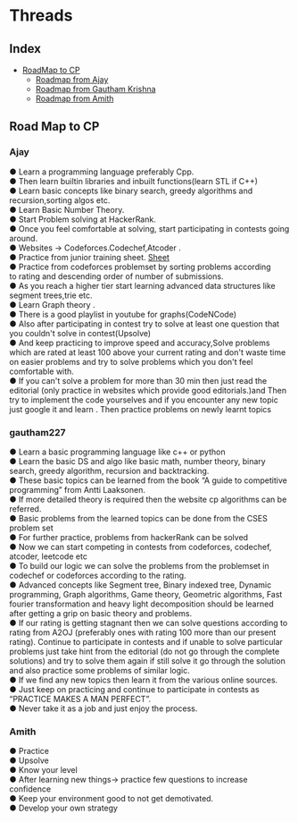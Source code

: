 # Threads
## Index
* [RoadMap to CP](#Road-Map-to-CP)
  * [Roadmap from Ajay](#Ajay)
  * [Roadmap from Gautham Krishna](#gautham227)
  * [Roadmap from Amith](#Amith)
<!--BLOG-POST-LIST:START-->
## Road Map to CP  
### Ajay  
● Learn a programming language preferably Cpp.  
● Then learn builtin libraries and inbuilt functions(learn STL if C++)  
● Learn basic concepts like binary search, greedy algorithms and  
recursion,sorting algos etc.  
● Learn Basic Number Theory.  
● Start Problem solving at HackerRank.  
● Once you feel comfortable at solving, start participating in contests
going around.  
● Websites -> Codeforces.Codechef,Atcoder .  
● Practice from junior training sheet. [Sheet](https://goo.gl/unDETI)  
● Practice from codeforces problemset by sorting problems according  
to rating and descending order of number of submissions.  
● As you reach a higher tier start learning advanced data structures like
segment trees,trie etc.  
● Learn Graph theory .  
● There is a good playlist in youtube for graphs(CodeNCode)  
● Also after participating in contest try to solve at least one question
that you couldn't solve in contest(Upsolve)  
● And keep practicing to improve speed and accuracy,Solve problems
which are rated at least 100 above your current rating and don't
waste time on easier problems and try to solve problems which you
don't feel comfortable with.  
● If you can't solve a problem for more than 30 min then just read the
editorial (only practice in websites which provide good editorials.)and
Then try to implement the code yourselves and if you encounter any
new topic just google it and learn . Then practice problems on newly
learnt topics  
<!--BLOG-POST-LIST:END-->
<!--BLOG-POST-LIST:START-->
### gautham227  
● Learn a basic programming language like c++ or python  
● Learn the basic DS and algo like basic math, number theory, binary search, greedy algorithm, recursion and backtracking.  
● These basic topics can be learned from the book “A guide to competitive programming” from Antti Laaksonen.  
● If more detailed theory is required then the website cp algorithms can be referred.  
● Basic problems from the learned topics can be done from the CSES problem set  
● For further practice, problems from hackerRank can be solved  
● Now we can start competing in contests from codeforces, codechef, atcoder, leetcode etc  
● To build our logic we can solve the problems from the problemset in codechef or codeforces according to the rating.  
● Advanced concepts like Segment tree, Binary indexed tree, Dynamic programming, Graph algorithms, Game theory, Geometric algorithms, Fast fourier transformation and heavy light decomposition should be learned after getting a grip on basic theory and problems.  
● If our rating is getting stagnant then we can solve questions according to rating from A2OJ  (preferably ones with rating 100 more than our present rating). 
Continue to participate in contests and if unable to solve particular problems just take hint from the editorial (do not go through the complete solutions) and try to solve them again if still solve it go through the solution and also practice some problems of similar logic.  
● If we find any new topics then learn it from the various online sources.  
● Just keep on practicing and continue to participate in contests as “PRACTICE MAKES A MAN PERFECT”.  
● Never take it as a job and just enjoy the process.  
<!--BLOG-POST-LIST:END-->
<!--BLOG-POST-LIST:END-->
<!--BLOG-POST-LIST:START-->
  ### Amith  
● Practice  
● Upsolve  
● Know your level  
● After learning new things-> practice few questions to increase confidence  
● Keep your environment good to not get demotivated.  
● Develop your own strategy  

<!--BLOG-POST-LIST:END-->
